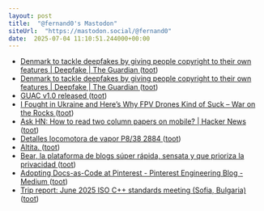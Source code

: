 ```yaml
---
layout: post
title:  "@fernand0's Mastodon"
siteUrl:  "https://mastodon.social/@fernand0"
date:  2025-07-04 11:10:51.244000+00:00
---
```

*  [Denmark to tackle deepfakes by giving people copyright to their own features \| Deepfake \| The Guardian ](https://nedhamsonsecondlineviewofthenews.com/2025/06/27/denmark-to-tackle-deepfakes-by-giving-people-copyright-to-their-own-features-deepfake-the-guardian) ([toot](https://mastodon.social/@fernand0/114794656644656357))
*  [Denmark to tackle deepfakes by giving people copyright to their own features \| Deepfake \| The Guardian ](https://nedhamsonsecondlineviewofthenews.com/2025/06/27/denmark-to-tackle-deepfakes-by-giving-people-copyright-to-their-own-features-deepfake-the-guardian) ([toot](https://mastodon.social/@fernand0/114794573769803154))
*  [GUAC v1.0 released ](https://guac.sh/blog/2025-06-12-guac-v1.0) ([toot](https://mastodon.social/@fernand0/114794151381545799))
*  [I Fought in Ukraine and Here’s Why FPV Drones Kind of Suck – War on the Rocks ](https://warontherocks.com/2025/06/i-fought-in-ukraine-and-heres-why-fpv-drones-kind-of-suck) ([toot](https://mastodon.social/@fernand0/114794097006308336))
*  [Ask HN: How to read two column papers on mobile? \| Hacker News ](https://news.ycombinator.com/item?id=4437379) ([toot](https://mastodon.social/@fernand0/114792376276177062))
*  [Detalles locomotora de vapor P8/38 2884 ](https://www.flickr.com/photos/fernand0/54616000707) ([toot](https://mastodon.social/@fernand0/114790565604317609))
*  [Altita. ](https://avecesunafoto.wordpress.com/2025/07/03/altita) ([toot](https://mastodon.social/@fernand0/114790428224883072))
*  [Bear, la plataforma de blogs súper rápida, sensata y que prioriza la privacidad ](https://victorhckinthefreeworld.com/2023/01/03/bear-la-plataforma-de-blogs-super-rapida-sensata-y-que-prioriza-la-privacidad) ([toot](https://mastodon.social/@fernand0/114790402193629508))
*  [Adopting Docs-as-Code at Pinterest - Pinterest Engineering Blog - Medium ](https://medium.com/pinterest-engineering/adopting-docs-as-code-at-pinterest-4f18ad169c2) ([toot](https://mastodon.social/@fernand0/114790147548565268))
*  [Trip report: June 2025 ISO C++ standards meeting (Sofia, Bulgaria) ](https://herbsutter.com/2025/06/21/trip-report-june-2025-iso-c-standards-meeting-sofia-bulgaria) ([toot](https://mastodon.social/@fernand0/114789991545944742))
